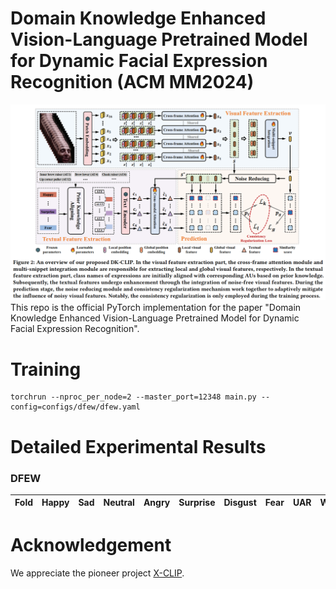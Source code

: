 # Domain Knowledge Enhanced Vision-Language Pretrained Model for Dynamic Facial Expression Recognition (ACM MM2024)
![image](Framework.png)
This repo is the official PyTorch implementation for the paper "Domain Knowledge Enhanced Vision-Language Pretrained Model for Dynamic Facial Expression Recognition".

# Training
```
torchrun --nproc_per_node=2 --master_port=12348 main.py --config=configs/dfew/dfew.yaml
```
# Detailed Experimental Results
### DFEW
| Fold       | Happy       |Sad       |Neutral    |Angry |Surprise|Disgust |Fear       |UAR       |WAR|
|:-----------|:-----------:|:-----------:|:-----------:|:-----------:|:-----------:|:-----------:|:-----------:|:-----------:|:-----------:|

# Acknowledgement
We appreciate the pioneer project [X-CLIP](https://github.com/microsoft/VideoX/tree/master/X-CLIP).

